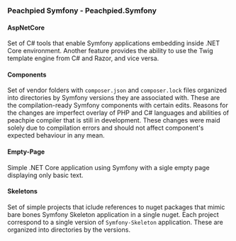 ### Peachpied Symfony - Peachpied.Symfony

#### AspNetCore
Set of C# tools that enable Symfony applications embedding inside .NET Core environment. Another feature provides the ability to use the Twig template engine from C# and Razor, and vice versa.

#### Components
Set of vendor folders with `composer.json` and `composer.lock` files organized into directories by Symfony versions they are associated with. These are the compilation-ready
Symfony components with certain edits. Reasons for the changes are imperfect overlay of PHP and C# languages and abilities of peachpie compiler that is still in development. These changes
were maid solely due to compilation errors and should not affect component's expected behaviour in any mean.

#### Empty-Page
Simple .NET Core application using Symfony with a sigle empty page displaying only basic text.

#### Skeletons
Set of simple projects that iclude references to nuget packages that mimic bare bones Symfony Skeleton application in a single nuget. Each project correspond to a single version of
`Symfony-Skeleton` application. These are organized into directories by the versions.


